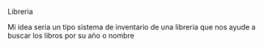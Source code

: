 Libreria

Mi idea seria un tipo sistema de inventario de una libreria que nos ayude a buscar los libros por su año o nombre
